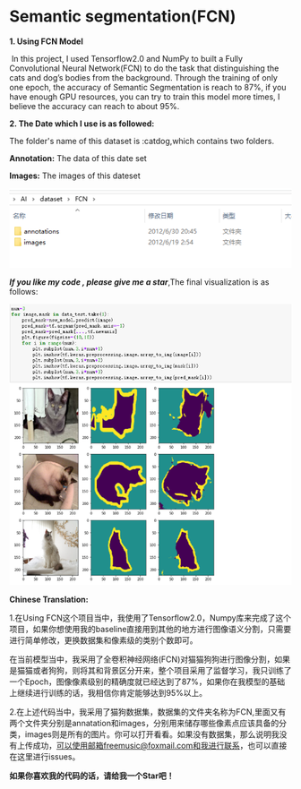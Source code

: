 # Semantic segmentation(FCN)

**1. Using FCN Model**

​	In this project, I used Tensorflow2.0 and NumPy to built a Fully Convolutional Neural Network(FCN) to do the task that distinguishing the cats and dog’s bodies from the background. Through the training of only one epoch, the accuracy of Semantic Segmentation is reach to 87%, if you have enough GPU resources, you can try to train this model more times, I believe the accuracy can  reach to  about 95%.

**2. The Date which I use is as followed:**

The folder's name of this dataset is :catdog,which contains two folders.

**Annotation:** The data of this date set

**Images:** The images of this dateset 

![微信截图_20200920143559](https://github.com/Geeksongs/Computer_vision/blob/master/Semantic%20segmentation/FCN/456.png)

***If you like my code , please give me a star***,The final visualization is as follows:

![123](https://github.com/Geeksongs/Computer_vision/blob/master/Semantic%20segmentation/FCN/123.png)



**Chinese Translation:**

1.在Using FCN这个项目当中，我使用了Tensorflow2.0，Numpy库来完成了这个项目，如果你想使用我的baseline直接用到其他的地方进行图像语义分割，只需要进行简单修改，更换数据集和像素级的类别个数即可。

在当前模型当中，我采用了全卷积神经网络(FCN)对猫猫狗狗进行图像分割，如果是猫猫或者狗狗，则将其和背景区分开来，整个项目采用了监督学习，我只训练了一个Epoch，图像像素级别的精确度就已经达到了87%，如果你在我模型的基础上继续进行训练的话，我相信你肯定能够达到95%以上。



2.在上述代码当中，我采用了猫狗数据集，数据集的文件夹名称为FCN,里面又有两个文件夹分别是annatation和images，分别用来储存哪些像素点应该具备的分类，images则是所有的图片。你可以打开看看。如果没有数据集，那么说明我没有上传成功，可以使用邮箱freemusic@foxmail.com和我进行联系，也可以直接在这里进行issues。



**如果你喜欢我的代码的话，请给我一个Star吧！**

